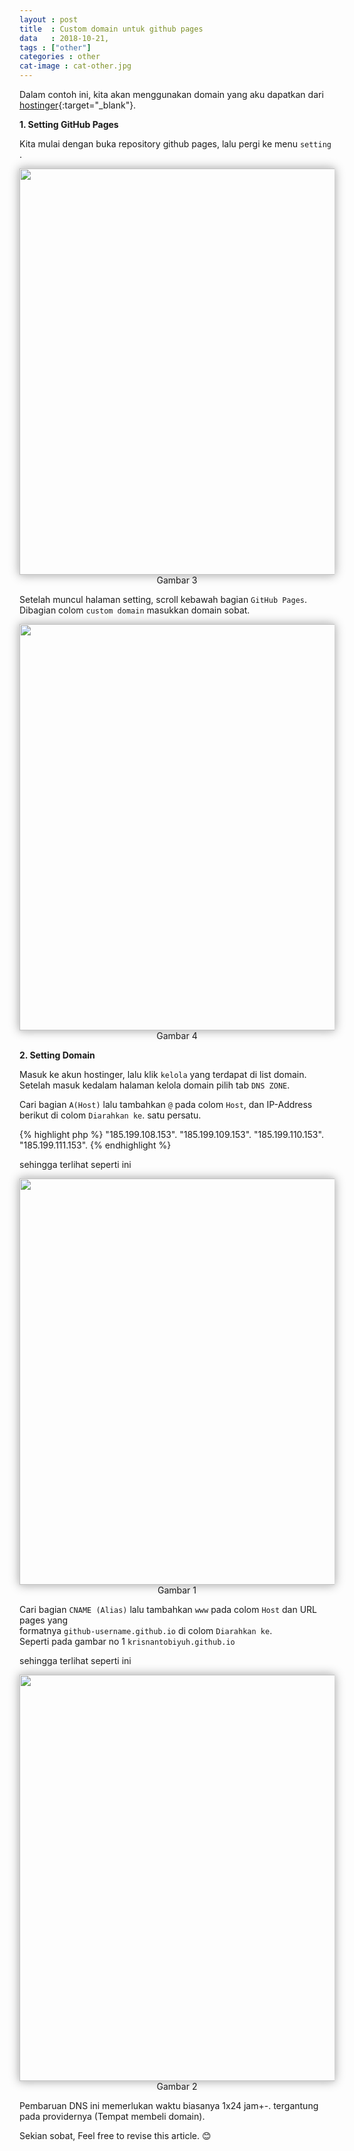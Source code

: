 ```yaml
---
layout : post
title  : Custom domain untuk github pages
data   : 2018-10-21,
tags : ["other"]
categories : other
cat-image : cat-other.jpg
---
```


Dalam contoh ini, kita akan menggunakan domain yang aku dapatkan dari [hostinger](https://www.hostinger.co.id/){:target="_blank"}.

**1. Setting GitHub Pages**

Kita mulai dengan buka repository github pages, lalu pergi ke menu `setting` .
<center>
<img src="{{site.baseurl}}/images/1/github-repo.png" width="650" style="box-shadow: 0 0 5px #d9d9d9, 0 0 15px #999999">
<br> Gambar 3
</center>

Setelah muncul halaman setting, scroll kebawah bagian `GitHub Pages`.
Dibagian colom `custom domain` masukkan domain sobat.
<center>
<img src="{{site.baseurl}}/images/1/custom-domain.png" width="650" style="box-shadow: 0 0 5px #d9d9d9, 0 0 15px #999999">
<br> Gambar 4
</center>

**2. Setting Domain**

Masuk ke akun hostinger, lalu klik `kelola` yang terdapat di list domain.
Setelah masuk kedalam halaman kelola domain pilih tab `DNS ZONE`.

Cari bagian `A(Host)` lalu tambahkan `@` pada colom `Host`, dan IP-Address berikut di colom `Diarahkan ke`.
satu persatu.

{% highlight php %}
"185.199.108.153".
"185.199.109.153".
"185.199.110.153".
"185.199.111.153".
{% endhighlight %}

sehingga terlihat seperti ini
<center>
<img src="{{site.baseurl}}/images/1/Ahost.png" width="650" style="box-shadow: 0 0 5px #d9d9d9, 0 0 15px #999999">
<br> Gambar 1
</center>

Cari bagian `CNAME (Alias)` lalu tambahkan `www` pada colom `Host` dan URL pages yang <br>
formatnya `github-username.github.io` di colom `Diarahkan ke`. <br>
Seperti pada gambar no 1 `krisnantobiyuh.github.io`

sehingga terlihat seperti ini
<center>
<img src="{{site.baseurl}}/images/1/cname.png" width="650" style="box-shadow: 0 0 5px #d9d9d9, 0 0 15px #999999">
<br> Gambar 2
</center>

Pembaruan DNS ini memerlukan waktu biasanya 1x24 jam+-. tergantung pada providernya (Tempat membeli domain).

Sekian sobat, Feel free to revise this article. 😊







